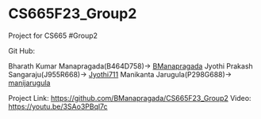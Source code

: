 # CS665F23_Group2
Project for CS665 #Group2

Git Hub:

Bharath Kumar Manapragada(B464D758)->	[BManapragada](https://github.com/BManapragada)
Jyothi Prakash Sangaraju(J955R668)->	[Jyothi711](https://github.com/Jyothi711)
Manikanta Jarugula(P298G688)->	[manijarugula](https://github.com/manijarugula)

Project Link: https://github.com/BManapragada/CS665F23_Group2 
Video: https://youtu.be/3SAo3PBql7c 

